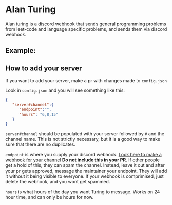 # Alan Turing

Alan turing is a discord webhook that sends general programming problems from leet-code and language specific problems, and sends them via discord webhook.

## Example:

[]("Screenshot.png")

## How to add your server

If you want to add your server, make a pr with changes made to `config.json`

Look in `config.json` and you will see something like this:

```JSON
{
   "server#channel":{
      "endpoint":"",
      "hours": "6,8,15"
   }
}

```

`server#channel` should be populated with your server followed by `#` and the channel name. This is not strictly necessary, but it is a good way to make sure that there are no duplicates.

`endpoint` is where you supply your discord webhook. [Look here to make a webhook for your channel](https://support.discord.com/hc/en-us/articles/228383668-Intro-to-Webhooks) **Do not include this in your PR**. If other people get a hold of this, they can spam the channel. Instead, leave it out and after your pr gets approved, message the maintainer your endpoint. They will add it without it being visible to everyone. If your webhook is comprimised, just delete the webhook, and you wont get spammed.

`hours` is what hours of the day you want Turing to message. Works on 24 hour time, and can only be hours for now.
